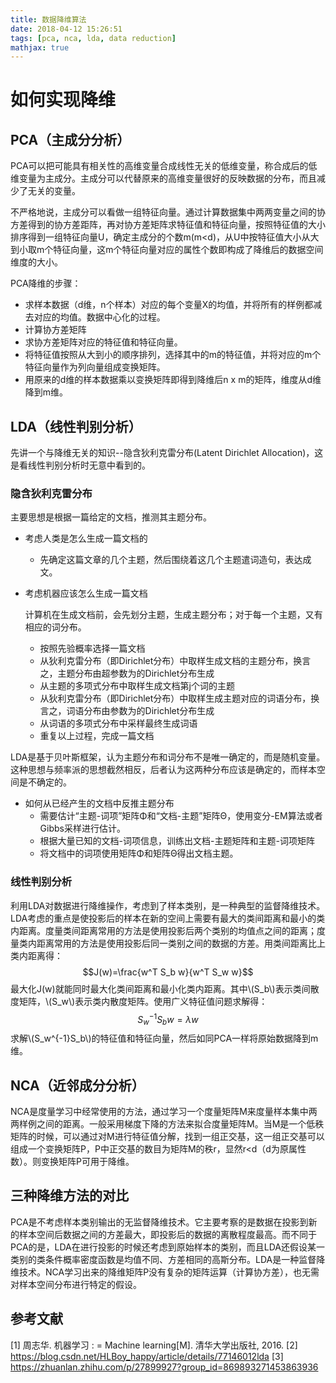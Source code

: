 ```yaml
---
title: 数据降维算法
date: 2018-04-12 15:26:51
tags: [pca, nca, lda, data reduction]
mathjax: true
---
```


<script type="text/javascript" src="http://cdn.mathjax.org/mathjax/latest/MathJax.js?config=default"></script>

# 如何实现降维
## PCA（主成分分析）
PCA可以把可能具有相关性的高维变量合成线性无关的低维变量，称合成后的低维变量为主成分。主成分可以代替原来的高维变量很好的反映数据的分布，而且减少了无关的变量。

不严格地说，主成分可以看做一组特征向量。通过计算数据集中两两变量之间的协方差得到的协方差距阵，再对协方差矩阵求特征值和特征向量，按照特征值的大小排序得到一组特征向量U，确定主成分的个数m(m<d)，从U中按特征值大小从大到小取m个特征向量，这m个特征向量对应的属性个数即构成了降维后的数据空间维度的大小。

PCA降维的步骤：
- 求样本数据（d维，n个样本）对应的每个变量X的均值，并将所有的样例都减去对应的均值。数据中心化的过程。
- 计算协方差矩阵
- 求协方差矩阵对应的特征值和特征向量。
- 将特征值按照从大到小的顺序排列，选择其中的m的特征值，并将对应的m个特征向量作为列向量组成变换矩阵。
- 用原来的d维的样本数据乘以变换矩阵即得到降维后n x m的矩阵，维度从d维降到m维。

<!--more-->

## LDA（线性判别分析）
先讲一个与降维无关的知识--隐含狄利克雷分布(Latent Dirichlet Allocation)，这是看线性判别分析时无意中看到的。
### 隐含狄利克雷分布
主要思想是根据一篇给定的文档，推测其主题分布。
- 考虑人类是怎么生成一篇文档的
  - 先确定这篇文章的几个主题，然后围绕着这几个主题遣词造句，表达成文。

- 考虑机器应该怎么生成一篇文档
  
  计算机在生成文档前，会先划分主题，生成主题分布；对于每一个主题，又有相应的词分布。
  - 按照先验概率选择一篇文档
  - 从狄利克雷分布（即Dirichlet分布）中取样生成文档的主题分布，换言之，主题分布由超参数为的Dirichlet分布生成
  - 从主题的多项式分布中取样生成文档第j个词的主题
  - 从狄利克雷分布（即Dirichlet分布）中取样生成主题对应的词语分布，换言之，词语分布由参数为的Dirichlet分布生成
  - 从词语的多项式分布中采样最终生成词语
  - 重复以上过程，完成一篇文档

LDA是基于贝叶斯框架，认为主题分布和词分布不是唯一确定的，而是随机变量。这种思想与频率派的思想截然相反，后者认为这两种分布应该是确定的，而样本空间是不确定的。
- 如何从已经产生的文档中反推主题分布
  - 需要估计“主题-词项”矩阵Φ和“文档-主题”矩阵Θ，使用变分-EM算法或者Gibbs采样进行估计。
  - 根据大量已知的文档-词项信息，训练出文档-主题矩阵和主题-词项矩阵
  - 将文档中的词项使用矩阵Φ和矩阵Θ得出文档主题。

### 线性判别分析
利用LDA对数据进行降维操作，考虑到了样本类别，是一种典型的监督降维技术。LDA考虑的重点是使投影后的样本在新的空间上需要有最大的类间距离和最小的类内距离。度量类间距离常用的方法是使用投影后两个类别的均值点之间的距离；度量类内距离常用的方法是使用投影后同一类别之间的数据的方差。用类间距离比上类内距离得：
$$J(w)=\frac{w^T S_b w}{w^T S_w w}$$
最大化J(w)就能同时最大化类间距离和最小化类内距离。其中\\(S_b\\)表示类间散度矩阵，\\(S_w\\)表示类内散度矩阵。使用广义特征值问题求解得：
$$S_w^{-1}S_bw = \lambda w$$
求解\\(S_w^{-1}S_b\\)的特征值和特征向量，然后如同PCA一样将原始数据降到m维。

## NCA（近邻成分分析）
NCA是度量学习中经常使用的方法，通过学习一个度量矩阵M来度量样本集中两两样例之间的距离。一般采用梯度下降的方法来拟合度量矩阵M。当M是一个低秩矩阵的时候，可以通过对M进行特征值分解，找到一组正交基，这一组正交基可以组成一个变换矩阵P，P中正交基的数目为矩阵M的秩r，显然r<d（d为原属性数）。则变换矩阵P可用于降维。

## 三种降维方法的对比
PCA是不考虑样本类别输出的无监督降维技术。它主要考察的是数据在投影到新的样本空间后数据之间的方差最大，即投影后的数据的离散程度最高。而不同于PCA的是，LDA在进行投影的时候还考虑到原始样本的类别，而且LDA还假设某一类别的类条件概率密度函数是均值不同、方差相同的高斯分布。LDA是一种监督降维技术。NCA学习出来的降维矩阵P没有复杂的矩阵运算（计算协方差），也无需对样本空间分布进行特定的假设。

## 参考文献
[1] 周志华. 机器学习 : = Machine learning[M]. 清华大学出版社, 2016.
[2] https://blog.csdn.net/HLBoy_happy/article/details/77146012lda
[3] https://zhuanlan.zhihu.com/p/27899927?group_id=869893271453863936